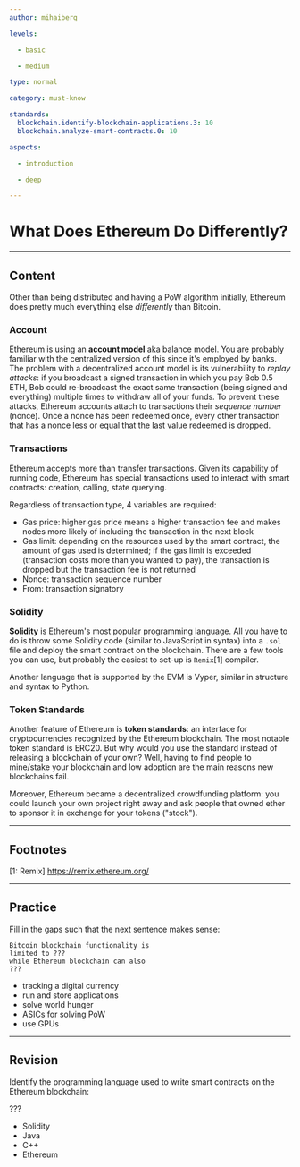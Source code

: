 ```yaml
---
author: mihaiberq

levels:

  - basic

  - medium

type: normal

category: must-know

standards:
  blockchain.identify-blockchain-applications.3: 10
  blockchain.analyze-smart-contracts.0: 10

aspects:

  - introduction

  - deep

---
```

# What Does Ethereum Do Differently?

---
## Content

Other than being distributed and having a PoW algorithm initially, Ethereum does pretty much everything else *differently* than Bitcoin.
             	
### Account
             	
Ethereum is using an **account model** aka balance model. You are probably familiar with the centralized version of this since it's employed by banks. The problem with a decentralized account model is its vulnerability to *replay attacks*: if you broadcast a signed transaction in which you pay Bob 0.5 ETH, Bob could re-broadcast the exact same transaction (being signed and everything) multiple times to withdraw all of your funds. To prevent these attacks, Ethereum accounts attach to transactions their *sequence number* (nonce). Once a nonce has been redeemed once, every other transaction that has a nonce less or equal that the last value redeemed is dropped.
             	
### Transactions
 	            
Ethereum accepts more than transfer transactions. Given its capability of running code, Ethereum has special transactions used to interact with smart contracts: creation, calling, state querying.
             	
Regardless of transaction type, 4 variables are required:
             	
* Gas price: higher gas price means a higher transaction fee and makes nodes more likely of including the transaction in the next block
* Gas limit: depending on the resources used by the smart contract, the amount of gas used is determined; if the gas limit is exceeded (transaction costs more than you wanted to pay), the transaction is dropped but the transaction fee is not returned
* Nonce: transaction sequence number
* From: transaction signatory
      	       
### Solidity

**Solidity** is Ethereum's most popular programming language. All you have to do is throw some Solidity code (similar to JavaScript in syntax) into a `.sol` file and deploy the smart contract on the blockchain. There are a few tools you can use, but probably the easiest to set-up is `Remix`[1] compiler.

Another language that is supported by the EVM is Vyper, similar in structure and syntax to Python.
             	
### Token Standards
             	
Another feature of Ethereum is **token standards**: an interface for cryptocurrencies recognized by the Ethereum blockchain. The most notable token standard is ERC20. But why would you use the standard instead of releasing a blockchain of your own? Well, having to find people to mine/stake your blockchain and low adoption are the main reasons new blockchains fail.
             	
Moreover, Ethereum became a decentralized crowdfunding platform: you could launch your own project right away and ask people that owned ether to sponsor it in exchange for your tokens ("stock").

---
## Footnotes

[1: Remix]
https://remix.ethereum.org/

---
## Practice

Fill in the gaps such that the next sentence makes sense:
```
Bitcoin blockchain functionality is
limited to ???
while Ethereum blockchain can also
??? 
```

* tracking a digital currency
* run and store applications
* solve world hunger
* ASICs for solving PoW
* use GPUs

---
## Revision

Identify the programming language used to write smart contracts on the Ethereum blockchain:
             	
???
             	
* Solidity
* Java
* C++
* Ethereum

